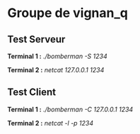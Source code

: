 # Groupe de vignan_q

## Test Serveur
**Terminal 1 :** *./bomberman -S 1234*

**Terminal 2 :** *netcat 127.0.0.1 1234*

## Test Client
**Terminal 1 :** *./bomberman -C 127.0.0.1 1234*

**Terminal 2 :** *netcat -l -p 1234*
